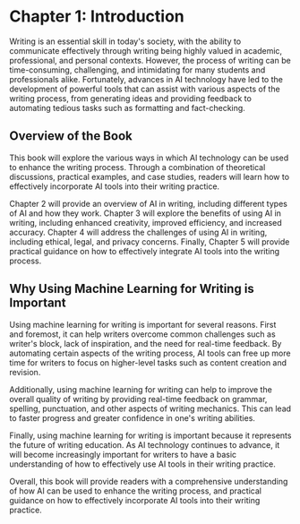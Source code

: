 Chapter 1: Introduction
=======================

Writing is an essential skill in today's society, with the ability to communicate effectively through writing being highly valued in academic, professional, and personal contexts. However, the process of writing can be time-consuming, challenging, and intimidating for many students and professionals alike. Fortunately, advances in AI technology have led to the development of powerful tools that can assist with various aspects of the writing process, from generating ideas and providing feedback to automating tedious tasks such as formatting and fact-checking.

Overview of the Book
--------------------

This book will explore the various ways in which AI technology can be used to enhance the writing process. Through a combination of theoretical discussions, practical examples, and case studies, readers will learn how to effectively incorporate AI tools into their writing practice.

Chapter 2 will provide an overview of AI in writing, including different types of AI and how they work. Chapter 3 will explore the benefits of using AI in writing, including enhanced creativity, improved efficiency, and increased accuracy. Chapter 4 will address the challenges of using AI in writing, including ethical, legal, and privacy concerns. Finally, Chapter 5 will provide practical guidance on how to effectively integrate AI tools into the writing process.

Why Using Machine Learning for Writing is Important
---------------------------------------------------

Using machine learning for writing is important for several reasons. First and foremost, it can help writers overcome common challenges such as writer's block, lack of inspiration, and the need for real-time feedback. By automating certain aspects of the writing process, AI tools can free up more time for writers to focus on higher-level tasks such as content creation and revision.

Additionally, using machine learning for writing can help to improve the overall quality of writing by providing real-time feedback on grammar, spelling, punctuation, and other aspects of writing mechanics. This can lead to faster progress and greater confidence in one's writing abilities.

Finally, using machine learning for writing is important because it represents the future of writing education. As AI technology continues to advance, it will become increasingly important for writers to have a basic understanding of how to effectively use AI tools in their writing practice.

Overall, this book will provide readers with a comprehensive understanding of how AI can be used to enhance the writing process, and practical guidance on how to effectively incorporate AI tools into their writing practice.
